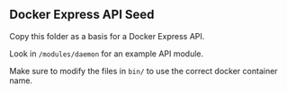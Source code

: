 ## Docker Express API Seed

Copy this folder as a basis for a Docker Express API.

Look in `/modules/daemon` for an example API module.

Make sure to modify the files in `bin/` to use the correct docker container name.

